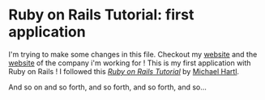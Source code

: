 # Ruby on Rails Tutorial: first application

I'm trying to make some changes in this file. 
Checkout my 
[website](http://mathieulajoinie.fr)
and the
[website](idol.io) 
of the company i'm working for ! 
This is my first application with Ruby on Rails !
I followed this
[*Ruby on Rails Tutorial*](http://railstutorial.org/)
by [Michael Hartl](http://michaelhartl.com/).


And so on and so forth, and so forth, and so forth, and so...